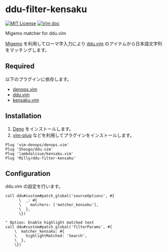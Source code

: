 # ddu-filter-kensaku

[![MIT License](https://img.shields.io/badge/license-MIT-blue.svg?style=flat-square)](LICENSE)
[![Vim doc](https://img.shields.io/badge/doc-%3Ah%20ddu--filter--kensaku-orange.svg?style=flat-square&logo=vim)](doc/ddu-filter-kensaku.txt)

Migemo matcher for ddu.vim

[Migemo][] を利用してローマ字入力により [ddu.vim][] のアイテムから日本語文字列をマッチングします。

## Required

以下のプラグインに依存します。

- [denops.vim][]
- [ddu.vim][]
- [kensaku.vim][]

## Installation

1. [Deno][] をインストールします。
2. [vim-plug][] などを利用してプラグインをインストールします。

```
Plug 'vim-denops/denops.vim'
Plug 'Shougo/ddu.vim'
Plug 'lambdalisue/kensaku.vim'
Plug 'Milly/ddu-filter-kensaku'
```

## Configuration

ddu.vim の設定を行います。

```vim
call ddu#custom#patch_global('sourceOptions', #{
      \  _: #{
      \    matchers: ['matcher_kensaku'],
      \  },
      \})

" Option: Enable highlight matched text
call ddu#custom#patch_global('filterParams', #{
    \  matcher_kensaku: #{
    \    highlightMatched: 'Search',
    \  },
    \})
```

[Deno]: https://deno.land/
[Migemo]: http://0xcc.net/migemo/
[ddu.vim]: https://github.com/Shougo/ddu.vim
[denops.vim]: https://github.com/vim-denops/denops.vim
[kensaku.vim]: https://github.com/lambdalisue/kensaku.vim
[vim-plug]: https://github.com/junegunn/vim-plug
